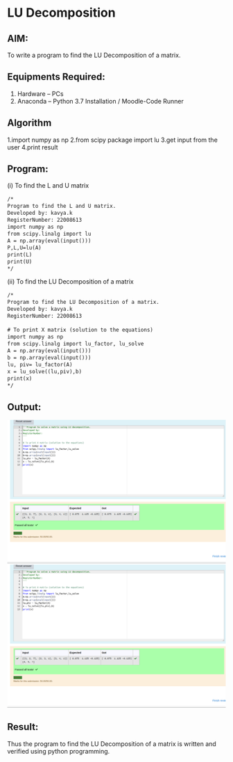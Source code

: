 # LU Decomposition 

## AIM:
To write a program to find the LU Decomposition of a matrix.

## Equipments Required:
1. Hardware – PCs
2. Anaconda – Python 3.7 Installation / Moodle-Code Runner

## Algorithm
1.import numpy as np
2.from scipy package import lu
3.get input from the user
4.print result


## Program:
(i) To find the L and U matrix
```
/*
Program to find the L and U matrix.
Developed by: kavya.k
RegisterNumber: 22008613
import numpy as np
from scipy.linalg import lu
A = np.array(eval(input()))
P,L,U=lu(A)
print(L)
print(U)
*/
```
(ii) To find the LU Decomposition of a matrix
```
/*
Program to find the LU Decomposition of a matrix.
Developed by: kavya.k
RegisterNumber: 22008613

# To print X matrix (solution to the equations)
import numpy as np
from scipy.linalg import lu_factor, lu_solve
A = np.array(eval(input()))
b = np.array(eval(input()))
lu, piv= lu_factor(A)
x = lu_solve((lu,piv),b)
print(x)
*/
```

## Output:
![](lu1.png)
![](lu2.png)


## Result:
Thus the program to find the LU Decomposition of a matrix is written and verified using python programming.

